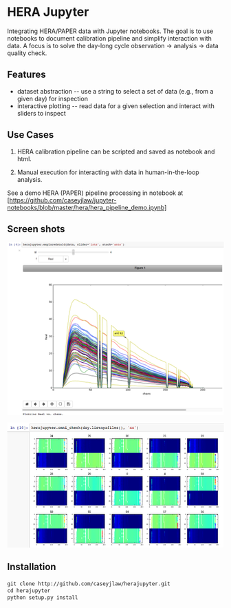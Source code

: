 # HERA Jupyter

Integrating HERA/PAPER data with Jupyter notebooks. The goal is to use notebooks to document calibration pipeline and simplify interaction with data. A focus is to solve the day-long cycle observation -> analysis -> data quality check.

## Features

* dataset abstraction -- use a string to select a set of data (e.g., from a given day) for inspection
* interactive plotting -- read data for a given selection and interact with sliders to inspect

## Use Cases

1) HERA calibration pipeline can be scripted and saved as notebook and html.

2) Manual execution for interacting with data in human-in-the-loop analysis.

See a demo HERA (PAPER) pipeline processing in notebook at [https://github.com/caseyjlaw/jupyter-notebooks/blob/master/hera/hera_pipeline_demo.ipynb]

## Screen shots

![Interactive 1d plots](explore1d.png)

![Interactive omnicheck script](omnicheck.png)

## Installation

    git clone http://github.com/caseyjlaw/herajupyter.git
    cd herajupyter
    python setup.py install
